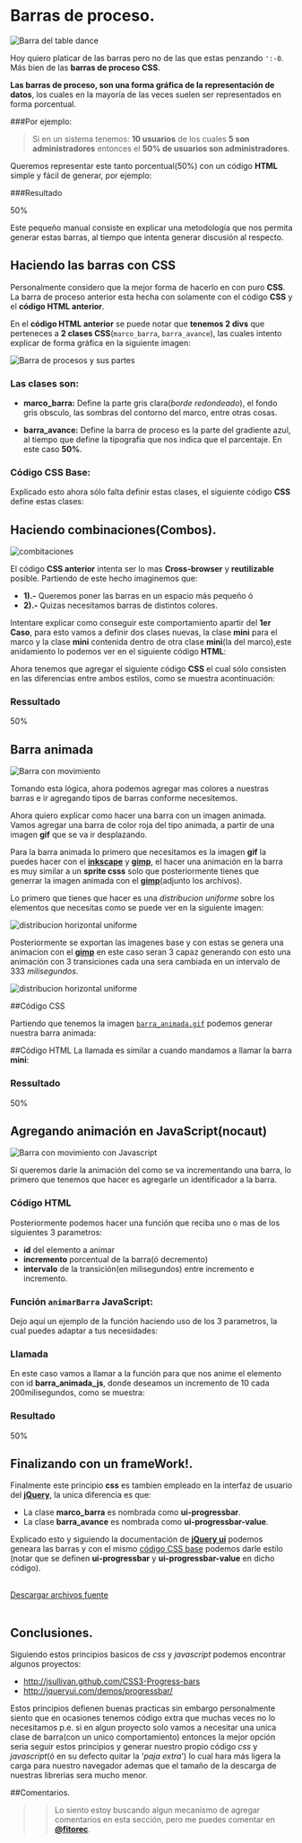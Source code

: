 # Barras de proceso.

![Barra del table dance](img_table_dance)

Hoy quiero platicar de las barras pero no de las que estas penzando `':-0`. Más bien de las **barras de proceso CSS**.


**Las barras de proceso, son una forma gráfica de la representación de datos**, los cuales en la mayoría de las veces suelen ser representados en forma porcentual.

###Por ejemplo:

>Si en un sistema tenemos: **10 usuarios** de los cuales **5 son administradores** entonces el **50% de usuarios son administradores**.

Queremos representar este tanto porcentual(50%) con un código **HTML** simple y fácil de generar, por ejemplo:

<script src="https://gist.github.com/2587948.js?file=01.ejemplo_basico_css.html"></script>

###Resultado

<div class="marco_barra">
    <div class="barra_avance" style="width: 50%;">50%</div>
</div>

Este pequeño manual consiste en explicar una metodología que nos permita generar estas barras, al tiempo que intenta generar discusión al respecto.


## Haciendo las barras con CSS

Personalmente considero que la mejor forma de hacerlo en con puro **CSS**. La barra de proceso anterior esta hecha con solamente con el código **CSS** y el **código HTML anterior**.

En el **código HTML anterior** se puede notar que **tenemos 2 divs** que perteneces a **2 clases CSS**(`marco_barra`, `barra_avance`), las cuales intento explicar de forma gráfica en la siguiente imagen:

![Barra de procesos y sus partes](img/barra_explicacion.png)

### Las clases son:

 - **marco\_barra:** Define la parte gris clara(_borde redondeado_), el fondo gris obsculo, las sombras del contorno del marco, entre otras cosas.
 
 - **barra\_avance:** Define la barra de proceso es la parte del gradiente azul, al tiempo que define la tipografia que nos indica que el parcentaje. En este caso **50%**.

### Código CSS Base:

Explicado esto ahora sólo falta definir estas clases, el siguiente código **CSS** define estas clases:

<script src="https://gist.github.com/2587948.js?file=02.codigo_barras_base.css"></script>


## Haciendo combinaciones(Combos).

![combitaciones](img/combitaciones.gif)


El código **CSS anterior** intenta ser lo mas **Cross-browser** y **reutilizable** posible. Partiendo de este hecho imaginemos que:

 - **1).-** Queremos poner las barras en un espacio más pequeño ó
 - **2).-** Quizas necesitamos barras de distintos colores.

Intentare explicar como conseguir este comportamiento apartir del **1er Caso**, para esto vamos a definir dos clases nuevas, la clase **mini** para el marco y la clase **mini** contenida dentro de otra clase **mini**(la del marco),este anidamiento lo podemos ver en el siguiente código **HTML**:

<script src="https://gist.github.com/2587948.js?file=03.ejemplo2_barra_mini.html"></script>

Ahora tenemos que agregar el siguiente código **CSS** el cual sólo consisten en las diferencias entre ambos estilos, como se muestra acontinuación:

<script src="https://gist.github.com/2587948.js?file=04.codigo_barras_mini.css"></script>


### Ressultado
<div class="marco_barra mini" style="width: 200px;">
    <div class="barra_avance mini" style="width: 50%;">50%</div>
</div>


## Barra animada

![Barra con movimiento](img/movimiento.gif)

Tomando esta lógica, ahora podemos agregar mas colores a nuestras barras e ir agregando tipos de barras conforme necesitemos.

Ahora quiero explicar como hacer una barra con un imagen animada. Vamos agregar una barra de color roja del tipo animada, a partir de una imagen **gif** que se va ir desplazando.

Para la barra animada lo primero que necesitamos es la imagen **gif** la puedes hacer con el [**inkscape**](http://inkscape.org/) y [**gimp**](http://www.gimp.org/), el hacer una animación en la barra es muy similar a un **sprite csss** solo que posteriormente tienes que generrar la imagen animada con el [**gimp**](http://www.gimp.org/)(adjunto los archivos).

Lo primero que tienes que hacer es una _distribucion uniforme_ sobre los elementos que necesitas como se puede ver en la siguiente imagen:

![distribucion horizontal uniforme](img/distribucion_uniforme.png)

Posteriormente se exportan las imagenes base y con estas se genera una animacion con el [**gimp**](http://www.gimp.org/) en este caso seran 3 capaz generando con esto una animación con 3 transiciones cada una sera cambiada en un intervalo de 333 _milisegundos_.

![distribucion horizontal uniforme](img/generando_gif.png)

##Código CSS

Partiendo que tenemos la imagen [`barra_animada.gif`](./css/barra_animada.gif) podemos generar nuestra barra animada:

<script src="https://gist.github.com/2587948.js?file=05.barras_animadas.css"></script>

##Código HTML
La llamada es similar a cuando mandamos a llamar la barra **mini**:

<script src="https://gist.github.com/2587948.js?file=06.ejemplo_barra_animada.html"></script>

### Ressultado

<div class="marco_barra animada">
    <div class="barra_avance animada" style="width: 50%;">50%</div>
</div>



## Agregando animación en JavaScript(nocaut)

![Barra con movimiento con Javascript](img/nocaut.gif)

Si queremos darle la animación del como se va incrementando una barra, lo primero que tenemos que hacer es agregarle un identificador a la barra.

### Código HTML

<script src="https://gist.github.com/2587948.js?file=07.ejemplo_barra_animada_js.html"></script>

Posteriormente podemos hacer una función que reciba uno o mas de los siguientes 3 parametros:

 - **id** del elemento a animar
 - **incremento** porcentual de la barra(ó decremento)
 - **intervalo** de la transición(en milisegundos) entre incremento e incremento.

### Función `animarBarra` JavaScript:

Dejo aquí un ejemplo de la función haciendo uso de los 3 parametros, la cual puedes adaptar a tus necesidades:

<script src="https://gist.github.com/2587948.js?file=08.codigo_animacion_barras.js"></script>

### Llamada

En este caso vamos a llamar a la función para que nos anime el elemento con id **barra\_animada\_js**, donde deseamos un incremento de 10 cada 200milisegundos, como se muestra:

<script src="https://gist.github.com/2587948.js?file=09.ejemplo_llamada_animacion.html"></script>

### Resultado

<div class="marco_barra animada">
	<div id="barra_animada_js" class="barra_avance animada" style="width: 50%;">50%</div>
</div>


## Finalizando con un frameWork!.

Finalmente este principio **css** es tambien empleado en la interfaz de usuario del [**jQuery**](http://jqueryui.com/demos/progressbar/), la unica diferencia es que:

 - La clase **marco_barra** es nombrada como **ui-progressbar**.
 - La clase **barra_avance** es nombrada como **ui-progressbar-value**.

Explicado esto y siguiendo la documentación de [**jQuery ui**](http://jqueryui.com/demos/progressbar/) podemos geneara las barras y con el mismo [código CSS base](https://gist.github.com/2587948#file_02.codigo_barras_base.css) podemos darle estilo (notar que se definen **ui-progressbar** y **ui-progressbar-value** en dicho código).


<br /><a href="https://github.com/fitorec/manual_css_barras_de_proceso/downloads" class="get-code">Descargar archivos fuente</a><br /><br />


## Conclusiones.

Siguiendo estos principios basicos de _css_ y _javascript_ podemos encontrar algunos proyectos:

 - <http://jsullivan.github.com/CSS3-Progress-bars>
 - <http://jqueryui.com/demos/progressbar/>

Estos principios defienen buenas practicas sin embargo personalmente siento que en ocasiones tenemos código extra que muchas veces no lo necesitamos p.e. si en algun proyecto solo vamos a necesitar una unica clase de barra(con un unico comportamiento) entonces la mejor opción seria seguir estos principios y generar nuestro propio código _css_ y _javascript_(ó en su defecto quitar la '_paja extra_') lo cual hara más ligera la carga para nuestro navegador ademas que el tamaño de la descarga de nuestras librerias sera mucho menor.

##Comentarios.

>>Lo siento estoy buscando algun mecanismo de agregar comentarios en esta sección, pero me puedes comentar en [**@fitorec**](https://twitter.com/fitorec).


[img_table_dance]: img/table.jpg  "Barra - Table dance"
